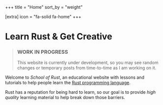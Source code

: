 +++
title = "Home"
sort_by = "weight"

[extra]
icon = "fa-solid fa-home"
+++

# <i class="fa-solid fa-gear"></i> Learn Rust & Get Creative

> ### <i class="fa-solid fa-warning"></i> WORK IN PROGRESS
> This website is currently under development, so you may see random
> changes or temporary posts from time-to-time as I am working on it.

Welcome to *School of Rust*, an educational website with lessons and
tutorials to help people learn the
[Rust programming language](https://www.rust-lang.org/).

Rust has a reputation for being hard to learn, so our goal is to provide
*high quality* learning material to help break down those barriers.